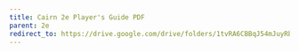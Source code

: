 ```yaml
---
title: Cairn 2e Player's Guide PDF
parent: 2e
redirect_to: https://drive.google.com/drive/folders/1tvRA6CBBqJ54mJuyRbfWpAtt43I18CHe?usp=drive_link
---
```

